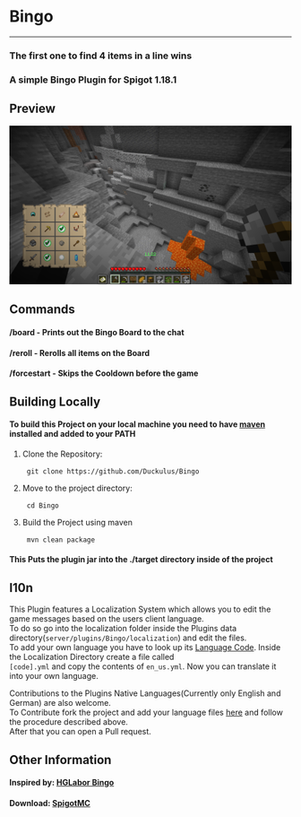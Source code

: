 # Bingo

---

### The first one to find 4 items in a line wins  
### A simple Bingo Plugin for Spigot 1.18.1


## Preview
![Preview](public/preview.png)

## Commands
#### /board - Prints out the Bingo Board to the chat

#### /reroll - Rerolls all items on the Board

#### /forcestart - Skips the Cooldown before the game

## Building Locally
#### To build this Project on your local machine you need to have [maven](https://maven.apache.org/download.cgi) installed and added to your PATH
1. Clone the Repository:

        git clone https://github.com/Duckulus/Bingo
2. Move to the project directory:

        cd Bingo
3. Build the Project using maven

        mvn clean package

#### This Puts the plugin jar into the ./target directory inside of the project

## l10n
This Plugin features a Localization System which allows you to edit the game messages based on the users client language.\
To do so go into the localization folder inside the Plugins data directory(`server/plugins/Bingo/localization`) and edit the files.\
To add your own language you have to look up its [Language Code](https://minecraft-archive.fandom.com/wiki/Languages). 
Inside the Localization Directory create a file called\
`[code].yml` and copy the contents of `en_us.yml`. Now you can translate it into your own language.

Contributions to the Plugins Native Languages(Currently only English and German) are also welcome.\
To Contribute fork the project and add your language files [here](src/main/resources/localization)
and follow the procedure described above.\
After that you can open a Pull request.

## Other Information

#### Inspired by: [HGLabor Bingo](https://github.com/HGLabor/Bingo)

#### Download: [SpigotMC](https://www.spigotmc.org/resources/bingo.98825/)
        

